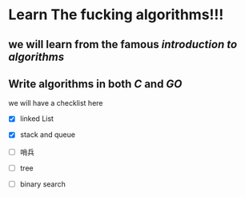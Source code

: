 # Learn The fucking algorithms!!!

##  we will learn from the famous *introduction to algorithms*
Write algorithms in both *C* and *GO*
---- 
we will have a checklist here 
- [x] linked List
- [x] stack and queue
- [ ] 哨兵
- [ ] tree
- [ ] binary search

